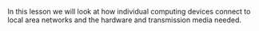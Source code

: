 In this lesson we will look at how individual computing devices connect to local area networks and the hardware and transmission media needed.
